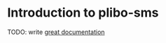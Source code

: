 # Introduction to plibo-sms

TODO: write [great documentation](http://jacobian.org/writing/what-to-write/)
